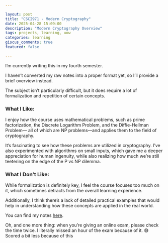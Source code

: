 ```yaml
---

layout: post  
title: "CSCI971 - Modern Cryptography"  
date: 2025-04-28 15:09:00  
description: "Modern Cryptography Overview"  
tags: projects, learning, uow  
categories: learning  
giscus_comments: true  
featured: false  

---
```


I’m currently writing this in my fourth semester.

I haven’t converted my raw notes into a proper format yet, so I’ll provide a brief overview instead.

The subject isn’t particularly difficult, but it does require a lot of formalization and repetition of certain concepts.

### What I Like:

I enjoy how the course uses mathematical problems, such as prime factorization, the Discrete Logarithm Problem, and the Diffie-Hellman Problem— all of which are NP problems—and applies them to the field of cryptography.  

It’s fascinating to see how these problems are utilized in cryptography. I’ve also experimented with algorithms on small inputs, which gave me a deeper appreciation for human ingenuity, while also realizing how much we’re still teetering on the edge of the P vs NP dilemma.

### What I Don’t Like:

While formalization is definitely key, I feel the course focuses too much on it, which sometimes detracts from the overall learning experience.  

Additionally, I think there’s a lack of detailed practical examples that would help in understanding how these concepts are applied in the real world.

You can find my notes [here](https://karangoel59.com/assets/raw_notes/***).

Oh, and one more thing: when you’re giving an online exam, please check the time twice. I literally missed an hour of the exam because of it. 😅 Scored a bit less because of this